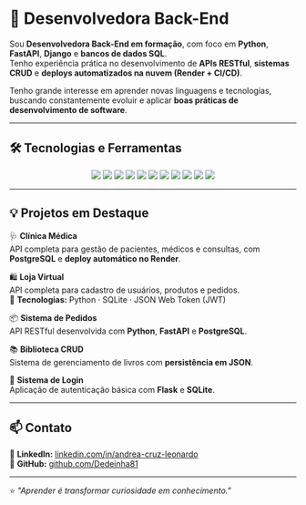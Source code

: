 # 🎯 Desenvolvedora Back-End

Sou **Desenvolvedora Back-End em formação**, com foco em **Python**, **FastAPI**, **Django** e **bancos de dados SQL**.  
Tenho experiência prática no desenvolvimento de **APIs RESTful**, **sistemas CRUD** e **deploys automatizados na nuvem (Render + CI/CD)**.  

Tenho grande interesse em aprender novas linguagens e tecnologias, buscando constantemente evoluir e aplicar **boas práticas de desenvolvimento de software**.  

---


## 🛠️ Tecnologias e Ferramentas  

<p align="center">
  <img src="https://img.shields.io/badge/Python-3776AB?style=for-the-badge&logo=python&logoColor=white" />
  <img src="https://img.shields.io/badge/Flask-000000?style=for-the-badge&logo=flask&logoColor=white" />
  <img src="https://img.shields.io/badge/Django-092E20?style=for-the-badge&logo=django&logoColor=white" />
  <img src="https://img.shields.io/badge/PostgreSQL-4169E1?style=for-the-badge&logo=postgresql&logoColor=white" />
  <img src="https://img.shields.io/badge/MySQL-4479A1?style=for-the-badge&logo=mysql&logoColor=white" />
  <img src="https://img.shields.io/badge/SQLite-003B57?style=for-the-badge&logo=sqlite&logoColor=white" />
  <img src="https://img.shields.io/badge/MongoDB-47A248?style=for-the-badge&logo=mongodb&logoColor=white" />
  <img src="https://img.shields.io/badge/JSON-000000?style=for-the-badge&logo=json&logoColor=white" />
  <img src="https://img.shields.io/badge/JWT-000000?style=for-the-badge&logo=jsonwebtokens&logoColor=white" />
  <img src="https://img.shields.io/badge/Git-F05032?style=for-the-badge&logo=git&logoColor=white" />
  <img src="https://img.shields.io/badge/GitHub-181717?style=for-the-badge&logo=github&logoColor=white" />
</p>

---


## 💡 Projetos em Destaque

🩺 **Clínica Médica**  
API completa para gestão de pacientes, médicos e consultas, com **PostgreSQL** e **deploy automático no Render**.  


🛍️ **Loja Virtual**  
API completa para cadastro de usuários, produtos e pedidos.  
🧩 **Tecnologias:** Python · SQLite · JSON Web Token (JWT)

📦 **Sistema de Pedidos**  
API RESTful desenvolvida com **Python**, **FastAPI** e **PostgreSQL**.

📚 **Biblioteca CRUD**  
Sistema de gerenciamento de livros com **persistência em JSON**.

🔐 **Sistema de Login**  
Aplicação de autenticação básica com **Flask** e **SQLite**.

---

## 📫 Contato  
💼 **LinkedIn:** [linkedin.com/in/andrea-cruz-leonardo](https://www.linkedin.com/in/andrea-cruz-leonardo)  
🐙 **GitHub:** [github.com/Dedeinha81](https://github.com/Dedeinha81)

---

⭐ *"Aprender é transformar curiosidade em conhecimento."*
